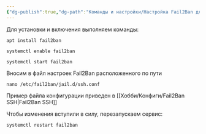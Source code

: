 ```yaml
---
{"dg-publish":true,"dg-path":"Команды и настройки/Настройка Fail2Ban для защиты SSH.md","permalink":"/komandy-i-nastrojki/nastrojka-fail2-ban-dlya-zashhity-ssh/","updated":"2025-05-12T19:42:15+03:00"}
---
```


Для установки и включения выполняем команды:

```shell
apt install fail2ban
```
```shell
systemctl enable fail2ban
```
```shell
systemctl start fail2ban
```

Вносим в файл настроек Fail2Ban расположенного по пути

```
nano /etc/fail2ban/jail.d/ssh.conf
```

Пример файла конфигурации приведен в [[Хобби/Конфиги/Fail2Ban SSH\|Fail2Ban SSH]]

Чтобы изменения вступили в силу, перезапускаем сервис:

```
systemctl restart fail2ban
```
